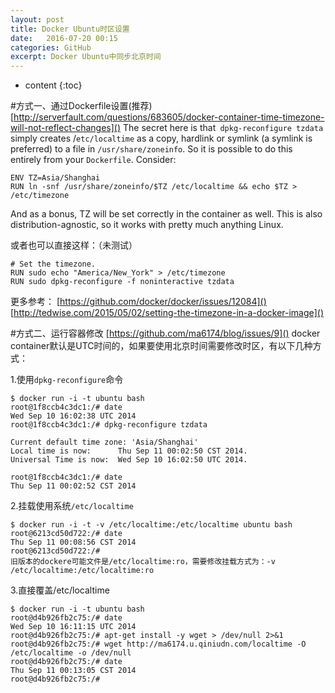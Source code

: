 ```yaml
---
layout: post
title: Docker Ubuntu时区设置
date:   2016-07-20 00:15
categories: GitHub
excerpt: Docker Ubuntu中同步北京时间
---
```


* content
{:toc}

#方式一、通过Dockerfile设置(推荐)
[http://serverfault.com/questions/683605/docker-container-time-timezone-will-not-reflect-changes]()
The secret here is that` dpkg-reconfigure tzdata` simply creates /`etc/localtime` as a copy, hardlink or symlink (a symlink is preferred) to a file in `/usr/share/zoneinfo`. So it is possible to do this entirely from your `Dockerfile`. Consider:


```
ENV TZ=Asia/Shanghai
RUN ln -snf /usr/share/zoneinfo/$TZ /etc/localtime && echo $TZ > /etc/timezone
```
And as a bonus, TZ will be set correctly in the container as well.
This is also distribution-agnostic, so it works with pretty much anything Linux.

或者也可以直接这样：（未测试）


```
# Set the timezone.
RUN sudo echo "America/New_York" > /etc/timezone
RUN sudo dpkg-reconfigure -f noninteractive tzdata
```


更多参考：
[https://github.com/docker/docker/issues/12084]()
[http://tedwise.com/2015/05/02/setting-the-timezone-in-a-docker-image]()

#方式二、运行容器修改
[https://github.com/ma6174/blog/issues/9]()
docker container默认是UTC时间的，如果要使用北京时间需要修改时区，有以下几种方式：

1.使用`dpkg-reconfigure`命令


```
$ docker run -i -t ubuntu bash
root@1f8ccb4c3dc1:/# date
Wed Sep 10 16:02:38 UTC 2014
root@1f8ccb4c3dc1:/# dpkg-reconfigure tzdata

Current default time zone: 'Asia/Shanghai'
Local time is now:      Thu Sep 11 00:02:50 CST 2014.
Universal Time is now:  Wed Sep 10 16:02:50 UTC 2014.

root@1f8ccb4c3dc1:/# date
Thu Sep 11 00:02:52 CST 2014
```


2.挂载使用系统`/etc/localtime`


```
$ docker run -i -t -v /etc/localtime:/etc/localtime ubuntu bash
root@6213cd50d722:/# date
Thu Sep 11 00:08:56 CST 2014
root@6213cd50d722:/#
旧版本的dockere可能文件是/etc/localtime:ro，需要修改挂载方式为：-v /etc/localtime:/etc/localtime:ro
```

3.直接覆盖/etc/localtime

```
$ docker run -i -t ubuntu bash
root@d4b926fb2c75:/# date
Wed Sep 10 16:11:15 UTC 2014
root@d4b926fb2c75:/# apt-get install -y wget > /dev/null 2>&1
root@d4b926fb2c75:/# wget http://ma6174.u.qiniudn.com/localtime -O /etc/localtime -o /dev/null
root@d4b926fb2c75:/# date
Thu Sep 11 00:13:05 CST 2014
root@d4b926fb2c75:/#
```

